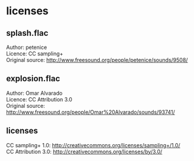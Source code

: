 licenses
========

splash.flac
-----------
Author: petenice  
Licence: CC sampling+  
Original source: http://www.freesound.org/people/petenice/sounds/9508/  

explosion.flac
--------------
Author: Omar Alvarado  
Licence: CC Attribution 3.0  
Original source: http://www.freesound.org/people/Omar%20Alvarado/sounds/93741/  

licenses
--------
CC sampling+ 1.0: http://creativecommons.org/licenses/sampling+/1.0/  
CC Attribution 3.0: http://creativecommons.org/licenses/by/3.0/  
